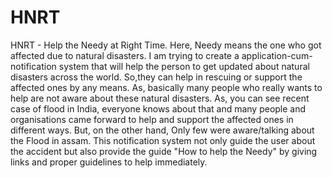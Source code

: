 # HNRT
HNRT - Help the Needy at Right Time.
Here, Needy means the one who got affected due to natural disasters. 
I am trying to create a application-cum-notification system that will help the person to get updated about natural disasters across the world. So,they can help in rescuing or support the affected ones by any means. As, basically many people who really wants to help are not aware about these natural disasters.
As, you can see recent case of flood in India, everyone knows about that and many people and organisations came forward to help and support the affected ones in different ways. But, on the other hand, Only few were aware/talking about the Flood in assam.
This notification system not only guide the user about the accident but also provide the guide "How to help the Needy" by giving links and 
proper guidelines to help immediately.
